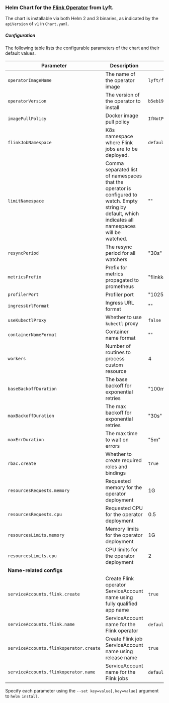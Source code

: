 ### Helm Chart for the [Flink Operator](https://github.com/lyft/flinkk8soperator) from Lyft.

The chart is installable via both Helm 2 and 3 binaries, as indicated by the `apiVersion` of `v1` in `Chart.yaml`.

##### Configuration

The following table lists the configurable parameters of the chart and their default values.

| Parameter                              | Description                                                  | Default                      |
| -------------------------------------- | ------------------------------------------------------------ | ---------------------------- |
| `operatorImageName`                    | The name of the operator image                               | `lyft/flinkk8soperator`      |
| `operatorVersion`                      | The version of the operator to install                       | `b5eb19657df91782e51028019e89a7c1badd30d1` |
| `imagePullPolicy`                      | Docker image pull policy                                     | `IfNotPresent`               |
| `flinkJobNamespace`                    | K8s namespace where Flink jobs are to be deployed.           | `default`                    |
| `limitNamespace`                       | Comma separated list of namespaces that the operator is configured to watch. Empty string by default, which indicates all namespaces will be watched. | ""                           |
| `resyncPeriod`                         | The resync period for all watchers                           | "30s"                        |
| `metricsPrefix`                        | Prefix for metrics propagated to prometheus                  | "flinkk8soperator"           |
| `profilerPort`                         | Profiler port                                                | "10254"                      |
| `ingressUrlFormat`                     | Ingress URL format                                           | ""                           |
| `useKubectlProxy`                      | Whether to use `kubectl` proxy                               | `false`                      |
| `containerNameFormat`                  | Container name format                                        | ""                           |
| `workers`                              | Number of routines to process custom resource                | 4                            |
| `baseBackoffDuration`                  | The base backoff for exponential retries                     | "100ms"                      |
| `maxBackoffDuration`                   | The max backoff for exponential retries                      | "30s"                        |
| `maxErrDuration`                       | The max time to wait on errors                               | "5m"                         |
| `rbac.create`                          | Whether to create required roles and bindings                | `true`                       |
| `resourcesRequests.memory`             | Requested memory for the operator deployment                 | 1G                           |
| `resourcesRequests.cpu`                | Requested CPU for the operator deployment                    | 0.5                          |
| `resourcesLimits.memory`               | Memory limits for the operator deployment                    | 1G                           |
| `resourcesLimits.cpu`                  | CPU limits for the operator deployment                       | 2                            |
| **Name-related configs**               |                                                              |                              |
| `serviceAccounts.flink.create`         | Create Flink operator ServiceAccount name using fully qualified app name | `true`           |
| `serviceAccounts.flink.name`           | ServiceAccount name for the Flink operator                   | `default` if not created     |
| `serviceAccounts.flinkoperator.create` | Create Flink job ServiceAccount name using release name      | `true`                       |
| `serviceAccounts.flinkoperator.name`   | ServiceAccount name for the Flink jobs                       | `default` if not created     |

Specify each parameter using the `--set key=value[,key=value]` argument to `helm install`.
